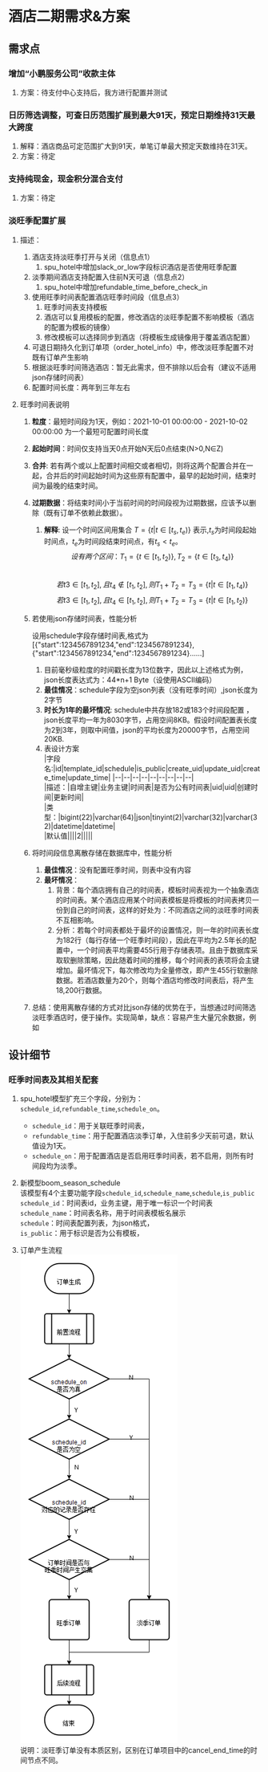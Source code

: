# 酒店二期需求&方案
## 需求点
### 增加“小鹏服务公司”收款主体
1. 方案：待支付中心支持后，我方进行配置并测试

### 日历筛选调整，可查日历范围扩展到最大91天，预定日期维持31天最大跨度
1. 解释：酒店商品可定范围扩大到91天，单笔订单最大预定天数维持在31天。
2. 方案：待定

### 支持纯现金，现金积分混合支付
1. 方案：待定

### 淡旺季配置扩展
1. 描述：
   1. 酒店支持淡旺季打开与关闭（信息点1）
      1. spu_hotel中增加slack_or_low字段标识酒店是否使用旺季配置
   2. 淡季期间酒店支持配置入住前N天可退（信息点2）
      1. spu_hotel中增加refundable_time_before_check_in
   3. 使用旺季时间表配置酒店旺季时间段（信息点3）
      1. 旺季时间表支持模板
      2. 酒店可以复用模板的配置，修改酒店的淡旺季配置不影响模板（酒店的配置为模板的镜像）
      3. 修改模板可以选择同步到酒店（将模板生成镜像用于覆盖酒店配置）
   4. 可退日期持久化到订单项（order_hotel_info）中，修改淡旺季配置不对既有订单产生影响
   5. 根据淡旺季时间筛选酒店：暂无此需求，但不排除以后会有（建议不适用json存储时间表）
   6. 配置时间长度：两年到三年左右

2. 旺季时间表说明
   1. **粒度**：最短时间段为1天，例如：2021-10-01 00:00:00 - 2021-10-02 00:00:00 为一个最短可配置时间长度
   2. **起始时间**：时间仅支持当天0点开始N天后0点结束(N>0,N$\in$Z)
   3. **合并**: 若有两个或以上配置时间相交或者相切，则将这两个配置合并在一起，合并后的时间起始时间为这些原有配置中，最早的起始时间，结束时间为最晚的结束时间。
   4. **过期数据**：将结束时间小于当前时间的时间段视为过期数据，应该予以删除（既有订单不依赖此数据）。
      1. **解释**:  设一个时间区间用集合 $T=\{t| t\in [t_s, t_e)\}$ 表示,$t_s$为时间段起始时间点，$t_e$为时间段结束时间点，有$t_s<t_e$。
   $$设有两个区间：T_1=\{t \in [t_1,t_2)\},T_2=\{t \in [t_3,t_4)\} $$  
   $$若t3 \in [t_1,t_2],且t_4\notin [t_1,t_2], 则 T_1 + T_2=T_3=\{t | t \in [t_1,t_4)\}$$
   $$若t3 \in [t_1,t_2],且t_4\in [t_1,t_2], 则 T_1+T_2=T_3=\{t | t \in [t_1,t_2)\}$$  
   
   5. 若使用json存储时间表，性能分析

      设用schedule字段存储时间表,格式为[{"start":1234567891234,"end":1234567891234},{"start":1234567891234,"end":1234567891234}……]  

      
      1. 目前毫秒级粒度的时间戳长度为13位数字，因此以上述格式为例，json长度表达式为：44*n+1 Byte（设使用ASCII编码）
      2. **最佳情况**：schedule字段为空json列表（没有旺季时间）,json长度为2字节
      3. **时长为1年的最坏情况**: schedule中共存放182或183个时间段配置 ，json长度平均一年为8030字节，占用空间8KB。假设时间配置表长度为2到3年，则取中间值，json的平均长度为20000字节，占用空间20KB.
      4. 表设计方案  
         |字段名:|id|template_id|schedule|is_public|create_uid|update_uid|create_time|update_time|
         |--|--|--|--|--|--|--|--|--|  
         |描述：|自增主键|业务主键|时间表|是否为公有时间表|uid|uid|创建时间|更新时间|  
         |类型：|bigint(22)|varchar(64)|json|tinyint(2)|varchar(32)|varchar(32)|datetime|datetime|  
         |默认值||||2|||||

   6. 将时间段信息离散存储在数据库中，性能分析
      1. **最佳情况**：没有配置旺季时间，则表中没有内容  
      2. **最坏情况**：
         1. 背景：每个酒店拥有自己的时间表，模板时间表视为一个抽象酒店的时间表。某个酒店应用某个时间表模板是将模板的时间表拷贝一份到自己的时间表，这样的好处为：不同酒店之间的淡旺季时间表不互相影响。  
         2. 分析：若每个时间表都处于最坏的设置情况，则一年的时间表长度为182行（每行存储一个旺季时间段），因此在平均为2.5年长的配置中，一个时间表平均需要455行用于存储表项。且由于数据库采取软删除策略，因此随着时间的推移，每个时间表的表项将会主键增加。最坏情况下，每次修改均为全量修改，即产生455行软删除数据。若酒店数量为20个，则每个酒店均修改时间表后，将产生18,200行数据。
   7. 总结：使用离散存储的方式对比json存储的优势在于，当想通过时间筛选淡旺季酒店时，便于操作。实现简单，缺点：容易产生大量冗余数据，例如

## 设计细节
### 旺季时间表及其相关配套
1. spu_hotel模型扩充三个字段，分别为：`schedule_id`,`refundable_time`,`schedule_on`。  
   - `schedule_id`：用于关联旺季时间表，
   - `refundable_time`：用于配置酒店淡季订单，入住前多少天前可退，默认值设为1天。
   - `schedule_on`：用于配置酒店是否启用旺季时间表，若不启用，则所有时间段均为淡季。

2. 新模型boom_season_schedule  
   该模型有4个主要功能字段`schedule_id`,`schedule_name`,`schedule`,`is_public`    
   `schedule_id`：时间表id，业务主键，用于唯一标识一个时间表  
   `schedule_name`：时间表名称，用于时间表模板名展示  
   `schedule`：时间表配置列表，为json格式，  
   `is_public`：用于标识是否为公有模板，  
3. 订单产生流程  
   ![order_create](../img/订单产生流程.png)  
   说明：淡旺季订单没有本质区别，区别在订单项目中的cancel_end_time的时间节点不同。